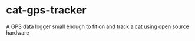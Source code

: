 # cat-gps-tracker
A GPS data logger small enough to fit on and track a cat using open source hardware
